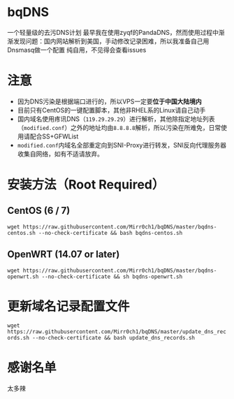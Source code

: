 # bqDNS
一个轻量级的去污DNS计划
最早我在使用zyqf的PandaDNS，然而使用过程中渐渐发现问题：国内网站解析到美国，手动修改记录困难，所以我准备自己用Dnsmasq做一个配置
纯自用，不见得会查看issues

# 注意
* 因为DNS污染是根据端口进行的，所以VPS一定要**位于中国大陆境内**
* 目前只有CentOS的一键配置脚本，其他非RHEL系的Linux请自己动手
* 国内域名使用疼讯DNS（`119.29.29.29`）进行解析，其他除指定地址列表（`modified.conf`）之外的地址均由`8.8.8.8`解析，所以污染在所难免，日常使用请配合SS+GFWList
* `modified.conf`内域名全部重定向到SNI-Proxy进行转发，SNI反向代理服务器收集自网络，如有不适请放弃。

# 安装方法（Root Required）
## CentOS (6 / 7)
`wget https://raw.githubusercontent.com/Mirr0ch1/bqDNS/master/bqdns-centos.sh --no-check-certificate && bash bqdns-centos.sh`
## OpenWRT (14.07 or later)
`wget https://raw.githubusercontent.com/Mirr0ch1/bqDNS/master/bqdns-openwrt.sh --no-check-certificate && sh bqdns-openwrt.sh`

# 更新域名记录配置文件
`wget https://raw.githubusercontent.com/Mirr0ch1/bqDNS/master/update_dns_records.sh --no-check-certificate && bash update_dns_records.sh`

# 感谢名单
太多辣
